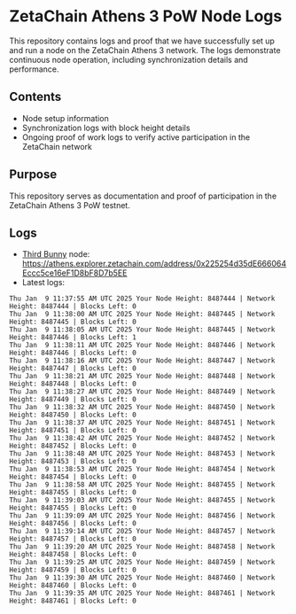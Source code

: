 # ZetaChain Athens 3 PoW Node Logs
This repository contains logs and proof that we have successfully set up and run a node on the ZetaChain Athens 3 network. The logs demonstrate continuous node operation, including synchronization details and performance.

## Contents
- Node setup information
- Synchronization logs with block height details
- Ongoing proof of work logs to verify active participation in the ZetaChain network

## Purpose
This repository serves as documentation and proof of participation in the ZetaChain Athens 3 PoW testnet.

## Logs

- [Third Bunny](https://thirdbunny.xyz/) node: https://athens.explorer.zetachain.com/address/0x225254d35dE666064Eccc5ce16eF1D8bF8D7b5EE
- Latest logs:
```
Thu Jan  9 11:37:55 AM UTC 2025 Your Node Height: 8487444 | Network Height: 8487444 | Blocks Left: 0
Thu Jan  9 11:38:00 AM UTC 2025 Your Node Height: 8487445 | Network Height: 8487445 | Blocks Left: 0
Thu Jan  9 11:38:05 AM UTC 2025 Your Node Height: 8487445 | Network Height: 8487446 | Blocks Left: 1
Thu Jan  9 11:38:11 AM UTC 2025 Your Node Height: 8487446 | Network Height: 8487446 | Blocks Left: 0
Thu Jan  9 11:38:16 AM UTC 2025 Your Node Height: 8487447 | Network Height: 8487447 | Blocks Left: 0
Thu Jan  9 11:38:21 AM UTC 2025 Your Node Height: 8487448 | Network Height: 8487448 | Blocks Left: 0
Thu Jan  9 11:38:27 AM UTC 2025 Your Node Height: 8487449 | Network Height: 8487449 | Blocks Left: 0
Thu Jan  9 11:38:32 AM UTC 2025 Your Node Height: 8487450 | Network Height: 8487450 | Blocks Left: 0
Thu Jan  9 11:38:37 AM UTC 2025 Your Node Height: 8487451 | Network Height: 8487451 | Blocks Left: 0
Thu Jan  9 11:38:42 AM UTC 2025 Your Node Height: 8487452 | Network Height: 8487452 | Blocks Left: 0
Thu Jan  9 11:38:48 AM UTC 2025 Your Node Height: 8487453 | Network Height: 8487453 | Blocks Left: 0
Thu Jan  9 11:38:53 AM UTC 2025 Your Node Height: 8487454 | Network Height: 8487454 | Blocks Left: 0
Thu Jan  9 11:38:58 AM UTC 2025 Your Node Height: 8487455 | Network Height: 8487455 | Blocks Left: 0
Thu Jan  9 11:39:03 AM UTC 2025 Your Node Height: 8487455 | Network Height: 8487455 | Blocks Left: 0
Thu Jan  9 11:39:09 AM UTC 2025 Your Node Height: 8487456 | Network Height: 8487456 | Blocks Left: 0
Thu Jan  9 11:39:14 AM UTC 2025 Your Node Height: 8487457 | Network Height: 8487457 | Blocks Left: 0
Thu Jan  9 11:39:20 AM UTC 2025 Your Node Height: 8487458 | Network Height: 8487458 | Blocks Left: 0
Thu Jan  9 11:39:25 AM UTC 2025 Your Node Height: 8487459 | Network Height: 8487459 | Blocks Left: 0
Thu Jan  9 11:39:30 AM UTC 2025 Your Node Height: 8487460 | Network Height: 8487460 | Blocks Left: 0
Thu Jan  9 11:39:35 AM UTC 2025 Your Node Height: 8487461 | Network Height: 8487461 | Blocks Left: 0
```
